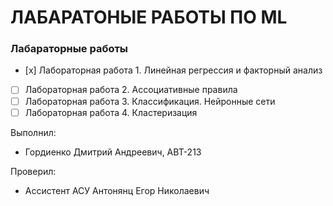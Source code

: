# ЛАБАРАТОНЫЕ РАБОТЫ ПО ML

### Лабараторные работы
- [х] Лабораторная работа 1. Линейная регрессия и факторный анализ
- [ ] Лабораторная работа 2. Ассоциативные правила
- [ ] Лабораторная работа 3. Классификация. Нейронные сети
- [ ] Лабораторная работа 4. Кластеризация

Выполнил:
- Гордиенко Дмитрий Андреевич, АВТ-213

Проверил:
- Ассистент АСУ Антонянц Егор Николаевич

